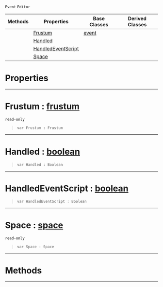  `Event` `Editor`



|Methods|Properties|Base Classes|Derived Classes|
|---|---|---|---|
| |[ Frustum](https://github.com/PlasmaEngine/PlasmaDocs/tree/master/docs/C%2B%2B/code_reference/class_reference/selecttoolfrustumevent.markdown#frustum-plasma-engine-docu)|[event](https://github.com/PlasmaEngine/PlasmaDocs/tree/master/docs/C%2B%2B/code_reference/class_reference/event.markdown)| |
| |[ Handled](https://github.com/PlasmaEngine/PlasmaDocs/tree/master/docs/C%2B%2B/code_reference/class_reference/selecttoolfrustumevent.markdown#handled-plasma-engine-docu)| | |
| |[ HandledEventScript](https://github.com/PlasmaEngine/PlasmaDocs/tree/master/docs/C%2B%2B/code_reference/class_reference/selecttoolfrustumevent.markdown#handledeventscript-plasma)| | |
| |[ Space](https://github.com/PlasmaEngine/PlasmaDocs/tree/master/docs/C%2B%2B/code_reference/class_reference/selecttoolfrustumevent.markdown#space-plasma-engine-docume)| | |


 #  Properties


---  
 #  Frustum : [frustum](https://github.com/PlasmaEngine/PlasmaDocs/tree/master/docs/C%2B%2B/code_reference/class_reference/frustum.markdown)

 `read-only`

> 
> ``` lang=cpp, name=Lightning
> var Frustum : Frustum


---  
 #  Handled : [boolean](https://github.com/PlasmaEngine/PlasmaDocs/tree/master/docs/C%2B%2B/code_reference/lightning_base_types/boolean.markdown)

> 
> ``` lang=cpp, name=Lightning
> var Handled : Boolean


---  
 #  HandledEventScript : [boolean](https://github.com/PlasmaEngine/PlasmaDocs/tree/master/docs/C%2B%2B/code_reference/lightning_base_types/boolean.markdown)

> 
> ``` lang=cpp, name=Lightning
> var HandledEventScript : Boolean


---  
 #  Space : [space](https://github.com/PlasmaEngine/PlasmaDocs/tree/master/docs/C%2B%2B/code_reference/class_reference/space.markdown)

 `read-only`

> 
> ``` lang=cpp, name=Lightning
> var Space : Space


---  
 #  Methods


---  
 

 